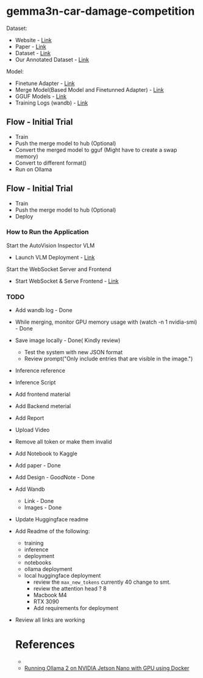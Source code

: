 # gemma3n-car-damage-competition

Dataset:
- Website - [Link](https://cardd-ustc.github.io/)
- Paper - [Link](https://cardd-ustc.github.io/docs/CarDD.pdf)
- Dataset - [Link](https://drive.google.com/file/d/1bbyqVCKZX5Ur5Zg-uKj0jD0maWAVeOLx/view)
- Our Annotated Dataset - [Link](https://huggingface.co/datasets/gigwegbe/damaged-car-dataset-annotated)

Model: 
- Finetune Adapter - [Link](https://huggingface.co/gigwegbe/gemma-3n-E2B-it-finetuned-adapters)
- Merge Model(Based Model and Finetunned Adapter) - [Link](https://huggingface.co/gigwegbe/gemma3n-merged)
- GGUF Models - [Link](https://huggingface.co/gigwegbe/gemma3n-gguf)
- Training Logs (wandb) - [Link](https://wandb.ai/gigwegbe-carnegie-mellon-university/my-vision-finetune?nw=nwusergigwegbe)
  


## Flow - Initial Trial 
- Train 
- Push the merge model to hub (Optional)
- Convert the merged model to gguf (Might have to create a swap memory)
- Convert to different format()
- Run on Ollama 


## Flow - Initial Trial 
- Train 
- Push the merge model to hub (Optional)
- Deploy 


### How to Run the Application
Start the AutoVision Inspector VLM
- Launch VLM Deployment - [Link](https://github.com/gigwegbe/gemma3n-car-damage-competition/tree/main/hugginface_deployment)

Start the WebSocket Server and Frontend
- Start WebSocket & Serve Frontend - [Link](https://github.com/gigwegbe/gemma3n-car-damage-competition/tree/main/object_detection)



### TODO 
- Add wandb log - Done 
- While merging, monitor GPU memory usage with (watch -n 1 nvidia-smi) - Done 
- Save image locally - Done( Kindly review)
  - Test the system with new JSON format
  - Review prompt("Only include entries that are visible in the image.")
- Inference reference
- Inference Script 
- Add frontend material 
- Add Backend meterial 
- Add Report 
- Upload Video 
- Remove all token or make them invalid 
- Add Notebook to Kaggle
- Add paper - Done 
- Add Design - GoodNote - Done 
- Add Wandb 
  - Link - Done
  - Images - Done 
- Update Huggingface readme 
- Add Readme of the following:
  - training 
  - inference 
  - deployment
  - notebooks
  - ollama deployment 
  - local huggingface deployment
      - review the `max_new_tokens` currently 40 change to smt. 
      - review the attention head ? 8 
      - Macbook M4 
      - RTX 3090
      - Add requirements for deployment

- Review all links are working 
  


  # References
  - 
  - [Running Ollama 2 on NVIDIA Jetson Nano with GPU using Docker](https://collabnix.com/running-ollama-2-on-nvidia-jetson-nano-with-gpu-using-docker/)
